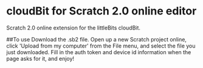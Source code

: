 cloudBit for Scratch 2.0 online editor
==============

Scratch 2.0 online extension for the littleBits cloudBit.


##To use
Download the .sb2 file. Open up a new Scratch project online, click 'Upload from my computer' from the File menu, and select the file you just downloaded. Fill in the auth token and device id information when the page asks for it, and enjoy!
